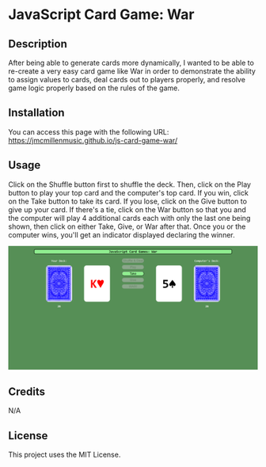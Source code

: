 # JavaScript Card Game: War

## Description

After being able to generate cards more dynamically, I wanted to be able to re-create a very easy card game like War in order to demonstrate the ability to assign values to cards, deal cards out to players properly, and resolve game logic properly based on the rules of the game.

## Installation

You can access this page with the following URL: https://jmcmillenmusic.github.io/js-card-game-war/

## Usage

Click on the Shuffle button first to shuffle the deck. Then, click on the Play button to play your top card and the computer's top card. If you win, click on the Take button to take its card. If you lose, click on the Give button to give up your card. If there's a tie, click on the War button so that you and the computer will play 4 additional cards each with only the last one being shown, then click on either Take, Give, or War after that. Once you or the computer wins, you'll get an indicator displayed declaring the winner.

![screenshot](./images/screenshot.png)

## Credits

N/A

## License

This project uses the MIT License.